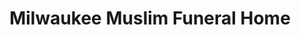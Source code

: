 ---
title: "Milwaukee Muslim Funeral Home"
url: /milwaukee/milwaukee-muslim-funeral-home/
shop: Bestattungen
---